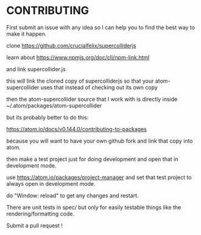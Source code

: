 

# CONTRIBUTING

First submit an issue with any idea so I can help you to find the best way to make it happen.

clone https://github.com/crucialfelix/supercolliderjs

learn about https://www.npmjs.org/doc/cli/npm-link.html

and link supercollider.js

this will link the cloned copy of supercolliderjs so that your atom-supercollider uses that instead of checking out its own copy

then the atom-supercollider source that I work with is directly inside ~/.atom/packages/atom-supercollider

but its probably better to do this:

https://atom.io/docs/v0.144.0/contributing-to-packages

because you will want to have your own github fork and link that copy into atom.

then make a test project just for doing development and open that in development mode.

use https://atom.io/packages/project-manager and set that test project to always open in development mode.

do "Window: reload" to get any changes and restart.

There are unit tests in spec/ but only for easily testable things like the rendering/formatting code.

Submit a pull request !
